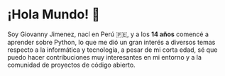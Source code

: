 # ¡Hola Mundo! 👋
Soy Giovanny Jimenez, nací en Perú 🇵🇪, y a los **14 años** comencé a aprender sobre Python, lo que me dió un gran interés a diversos temas respecto a la informática y tecnología, a pesar de mi corta edad, sé que puedo hacer contribuciones muy interesantes en mi entorno y a la comunidad de proyectos de código abierto.
